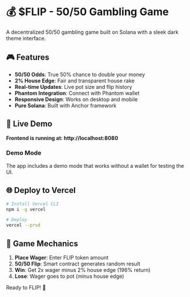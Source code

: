 # 💰 $FLIP - 50/50 Gambling Game

A decentralized 50/50 gambling game built on Solana with a sleek dark theme interface.

## 🎮 Features

- **50/50 Odds**: True 50% chance to double your money
- **2% House Edge**: Fair and transparent house rake
- **Real-time Updates**: Live pot size and flip history
- **Phantom Integration**: Connect with Phantom wallet
- **Responsive Design**: Works on desktop and mobile
- **Pure Solana**: Built with Anchor framework

## 🚀 Live Demo

**Frontend is running at: http://localhost:8080**

### Demo Mode
The app includes a demo mode that works without a wallet for testing the UI.

## 🌐 Deploy to Vercel

```bash
# Install Vercel CLI
npm i -g vercel

# Deploy
vercel --prod
```

## 🎯 Game Mechanics

1. **Place Wager**: Enter FLIP token amount
2. **50/50 Flip**: Smart contract generates random result  
3. **Win**: Get 2x wager minus 2% house edge (196% return)
4. **Lose**: Wager goes to pot (minus house edge)

Ready to FLIP\! 🎲
